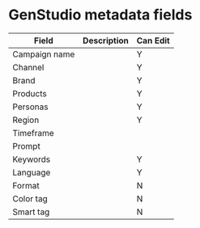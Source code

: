 # GenStudio metadata fields

| Field         | Description | Can Edit |
| ------------- | ----------- | -------- |
| Campaign name |  | Y |
| Channel       |  | Y |
| Brand         |  | Y |
| Products      |  | Y |
| Personas      |  | Y |
| Region        |  | Y |
| Timeframe     |  |  |
| Prompt        |  |  |
| Keywords      |  | Y |
| Language      |  | Y |
| Format        |  | N |
| Color tag     |  | N |
| Smart tag     |  | N |
